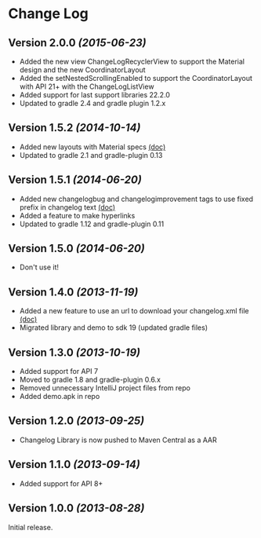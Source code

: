 Change Log
===============================================================================

Version 2.0.0 *(2015-06-23)*
----------------------------
 * Added the new view ChangeLogRecyclerView to support the Material design and the new CoordinatorLayout
 * Added the setNestedScrollingEnabled to support the CoordinatorLayout with API 21+ with the ChangeLogListView
 * Added support for last support libraries 22.2.0
 * Updated to gradle 2.4 and gradle plugin 1.2.x

Version 1.5.2 *(2014-10-14)*
----------------------------
 * Added new layouts with Material specs [(doc)](/doc/CUSTOMIZATION.md#layouts-with-material-specs)
 * Updated to gradle 2.1 and gradle-plugin 0.13

Version 1.5.1 *(2014-06-20)*
----------------------------
 * Added new changelogbug and changelogimprovement tags to use fixed prefix in changelog text [(doc)](/doc/CUSTOMIZATION.md#bug-and-improvement-tags)
 * Added a feature to make hyperlinks
 * Updated to gradle 1.12 and gradle-plugin 0.11


Version 1.5.0 *(2014-06-20)*
----------------------------
 * Don't use it!


Version 1.4.0 *(2013-11-19)*
----------------------------
 * Added a new feature to use an url to download your changelog.xml file [(doc)](/doc/CUSTOMIZATION.md#use-an-url-to-download-the-changelog.xml-file)
 * Migrated library and demo to sdk 19 (updated gradle files)


Version 1.3.0 *(2013-10-19)*
----------------------------

 * Added support for API 7
 * Moved to gradle 1.8 and gradle-plugin 0.6.x
 * Removed unnecessary IntelliJ project files from repo
 * Added demo.apk in repo


Version 1.2.0 *(2013-09-25)*
----------------------------

 * Changelog Library is now pushed to Maven Central as a AAR


Version 1.1.0 *(2013-09-14)*
----------------------------

 * Added support for API 8+


Version 1.0.0 *(2013-08-28)*
----------------------------
Initial release.